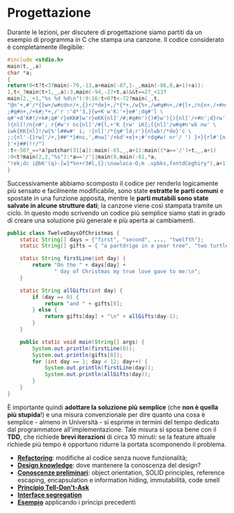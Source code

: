 # Progettazione

Durante le lezioni, per discutere di progettazione siamo partiti da un esempio di programma in C che stampa una canzone.
Il codice considerato è completamente illegibile:

```c
#include <stdio.h>
main(t,_,a)
char *a;
{
return!0<t?t<3?main(-79,-13,a+main(-87,1-_,main(-86,0,a+1)+a)):
1,t<_?main(t+1,_,a):3,main(-94,-27+t,a)&&t==2?_<13?
main(2,_+1,"%s %d %d\n"):9:16:t<0?t<-72?main(_,t,
"@n'+,#'/*{}w+/w#cdnr/+,{}r/*de}+,/*{*+,/w{%+,/w#q#n+,/#{l+,/n{n+,/+#n+,/#\
;#q#n+,/+k#;*+,/'r :'d*'3,}{w+K w'K:'+}e#';dq#'l \
q#'+d'K#!/+k#;q#'r}eKK#}w'r}eKK{nl]'/#;#q#n'){)#}w'){){nl]'/+#n';d}rw' i;# \
){nl]!/n{n#'; r{#w'r nc{nl]'/#{l,+'K {rw' iK{;[{nl]'/w#q#n'wk nw' \
iwk{KK{nl]!/w{%'l##w#' i; :{nl]'/*{q#'ld;r'}{nlwb!/*de}'c \
;;{nl'-{}rw]'/+,}##'*}#nc,',#nw]'/+kd'+e}+;#'rdq#w! nr'/ ') }+}{rl#'{n' ')# \
}'+}##(!!/")
:t<-50?_==*a?putchar(31[a]):main(-65,_,a+1):main((*a=='/')+t,_,a+1)
:0<t?main(2,2,"%s"):*a=='/'||main(0,main(-61,*a,
"!ek;dc i@bK'(q)-[w]*%n+r3#l,{}:\nuwloca-O;m .vpbks,fxntdCeghiry"),a+1);
} 
```

Successivamente abbiamo scomposto il codice per renderlo logicamente più sensato e facilmente modificabile, sono state __estratte le parti comuni__ e spostate in una funzione apposita, mentre le __parti mutabili sono state salvate in alcune strutture dati__; la canzone viene così stampata tramite un ciclo. 
In questo modo scrivendo un codice più semplice siamo stati in grado di creare una soluzione più generale e più aperta ai cambiamenti.

```java
public class TwelveDaysOfChristmas {
    static String[] days = {"first", "second", ..., "twelfth"};
    static String[] gifts = { "a partdrige in a pear tree", "two turtle doves", ... };

    static String firstLine(int day) {
        return "On the " + days[day] +
               " day of Christmas my true love gave to me:\n";
    }

    static String allGifts(int day) {
        if (day == 0) {
            return "and " + gifts[0];
        } else {
            return gifts[day] + "\n" + allGifts(day-1);
        }
    }

    public static void main(String[] args) {
        System.out.println(firstLine(0));
        System.out.println(gifts[0]);
        for (int day == 1; day < 12; day++) {
            System.out.println(firstLine(day));
            System.out.println(allGifts(day));
        }
    }
}
```

È importante quindi __adottare la soluzione più semplice__ (che __non è quella più stupida__!) e una misura convenzionale per dire quanto una cosa è semplice - almeno in Università - si esprime in termini del tempo dedicato dal programmatore all'implementazione.
Tale misura si sposa bene con il __TDD__, che richiede __brevi iterazioni__ di circa 10 minuti: se la feature attuale richiede più tempo è opportuno ridurre la portata scomponendo il problema.

- [**Refactoring**](./01_refactoring.md): modifiche al codice senza nuove funzionalità;
- [**Design knowledge**](./02_design-knowledge.md): dove mantenere la conoscenza del design?
- [**Conoscenze preliminari**](./03_conoscenze-preliminari.md): object orientation, SOLID principles, reference escaping, encapsulation e information hiding, immutabilità, code smell
- [**Principio Tell-Don't-Ask**](./04_tell-dont-ask.md)
- [**Interface segregation**](./05_interface-segregation.md)
- [**Esempio**](./06_esempio/00_index.md) applicando i principi precedenti
